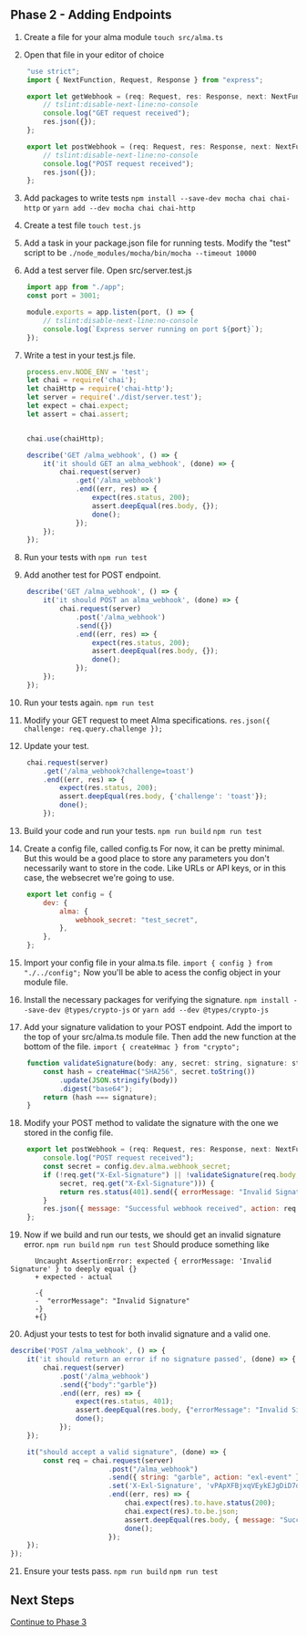 ## Phase 2 - Adding Endpoints

1. Create a file for your alma module
`touch src/alma.ts`

2. Open that file in your editor of choice
```javascript
    "use strict";
    import { NextFunction, Request, Response } from "express";

    export let getWebhook = (req: Request, res: Response, next: NextFunction) => {
        // tslint:disable-next-line:no-console
        console.log("GET request received");
        res.json({});
    };

    export let postWebhook = (req: Request, res: Response, next: NextFunction) => {
        // tslint:disable-next-line:no-console
        console.log("POST request received");
        res.json({});
    };
```

3. Add packages to write tests
```npm install --save-dev mocha chai chai-http``` or ```yarn add --dev mocha chai chai-http```

4. Create a test file
```touch test.js```

5. Add a task in your package.json file for running tests. Modify the "test" script to be ```./node_modules/mocha/bin/mocha --timeout 10000```

6. Add a test server file.
Open src/server.test.js
```javascript
    import app from "./app";
    const port = 3001;

    module.exports = app.listen(port, () => {
        // tslint:disable-next-line:no-console
        console.log(`Express server running on port ${port}`);
    });
```

7. Write a test in your test.js file.
```javascript
    process.env.NODE_ENV = 'test';
    let chai = require('chai');
    let chaiHttp = require('chai-http');
    let server = require('./dist/server.test');
    let expect = chai.expect;
    let assert = chai.assert;


    chai.use(chaiHttp);

    describe('GET /alma_webhook', () => {
        it('it should GET an alma_webhook', (done) => {
            chai.request(server)
                .get('/alma_webhook')
                .end((err, res) => {
                    expect(res.status, 200);
                    assert.deepEqual(res.body, {});
                    done();
                });
        });
    });
```

8. Run your tests with `npm run test`

9. Add another test for POST endpoint.
```javascript
    describe('GET /alma_webhook', () => {
        it('it should POST an alma_webhook', (done) => {
            chai.request(server)
                .post('/alma_webhook')
                .send({})
                .end((err, res) => {
                    expect(res.status, 200);
                    assert.deepEqual(res.body, {});
                    done();
                });
        });
    });
```

10. Run your tests again. `npm run test`

11. Modify your GET request to meet Alma specifications.
```res.json({ challenge: req.query.challenge });```

12. Update your test.
```javascript
    chai.request(server)
        .get('/alma_webhook?challenge=toast')
        .end((err, res) => {
            expect(res.status, 200);
            assert.deepEqual(res.body, {'challenge': 'toast'});
            done();
        });
```

13. Build your code and run your tests. `npm run build` `npm run test`

14. Create a config file, called config.ts
For now, it can be pretty minimal. But this would be a good place to store any parameters you don't necessarily want to store in the code. Like URLs or API keys, or in this case, the websecret we're going to use.
```javascript
    export let config = {
        dev: {
            alma: {
                webhook_secret: "test_secret",
            },
        },
    };
```

15. Import your config file in your alma.ts file.
```import { config } from "./../config";```
Now you'll be able to acess the config object in your module file.

16. Install the necessary packages for verifying the signature.
```npm install --save-dev @types/crypto-js``` or ```yarn add --dev @types/crypto-js```

17. Add your signature validation to your POST endpoint.
Add the import to the top of your src/alma.ts module file. Then add the new function at the bottom of the file.
```import { createHmac } from "crypto";```
```javascript
    function validateSignature(body: any, secret: string, signature: string) {
        const hash = createHmac("SHA256", secret.toString())
            .update(JSON.stringify(body))
            .digest("base64");
        return (hash === signature);
    }
```

18. Modify your POST method to validate the signature with the one we stored in the config file.
```javascript
    export let postWebhook = (req: Request, res: Response, next: NextFunction) => {
        console.log("POST request received");
        const secret = config.dev.alma.webhook_secret;
        if (!req.get("X-Exl-Signature") || !validateSignature(req.body,
            secret, req.get("X-Exl-Signature"))) {
            return res.status(401).send({ errorMessage: "Invalid Signature" });
        }
        res.json({ message: "Successful webhook received", action: req.body.action });
    };
```

19. Now if we build and run our tests, we should get an invalid signature error.
`npm run build` `npm run test`
Should produce something like
```
      Uncaught AssertionError: expected { errorMessage: 'Invalid Signature' } to deeply equal {}
      + expected - actual

      -{
      -  "errorMessage": "Invalid Signature"
      -}
      +{}
```

20. Adjust your tests to test for both invalid signature and a valid one.
```javascript
describe('POST /alma_webhook', () => {
    it('it should return an error if no signature passed', (done) => {
        chai.request(server)
            .post('/alma_webhook')
            .send({"body":"garble"})
            .end((err, res) => {
                expect(res.status, 401);
                assert.deepEqual(res.body, {"errorMessage": "Invalid Signature"});
                done();
            });
    });

    it("should accept a valid signature", (done) => {
        const req = chai.request(server)
                        .post("/alma_webhook")
                        .send({ string: "garble", action: "exl-event" })
                        .set('X-Exl-Signature', 'vPApXFBjxqVEykEJgDiD7dBuXqHvY8nIJdGrXUFXh4k=')
                        .end((err, res) => {
                            chai.expect(res).to.have.status(200);
                            chai.expect(res).to.be.json;
                            assert.deepEqual(res.body, { message: "Successful webhook received", action: "exl-event" })
                            done();
                        });
    });
});
```

21. Ensure your tests pass. `npm run build` `npm run test`

## Next Steps
[Continue to Phase 3](phase3.md)
